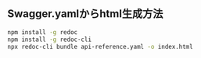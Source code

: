  ## Swagger.yamlからhtml生成方法

 ```bash
 npm install -g redoc
 npm install -g redoc-cli
 npx redoc-cli bundle api-reference.yaml -o index.html
 ```
